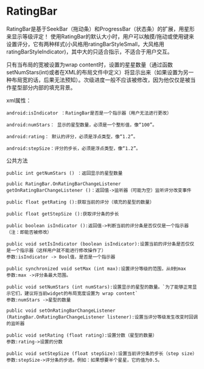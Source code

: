 # RatingBar
RatingBar是基于SeekBar（拖动条）和ProgressBar（状态条）的扩展，用星形来显示等级评定！
使用RatingBar的默认大小时，用户可以触摸/拖动或使用键来设置评分，它有两种样式(小风格用ratingBarStyleSmall，大风格用ratingBarStyleIndicator)，其中大的只适合指示，不适合于用户交互。

只有当布局的宽被设置为wrap content时，设置的星星数量（通过函数setNumStars(int)或者在XML的布局文件中定义）将显示出来（如果设置为另一种布局宽的话，后果无法预知）。次级进度一般不应该被修改，因为他仅仅是被当作星型部分内部的填充背景。

xml属性：
```
android:isIndicator ：RatingBar是否是一个指示器（用户无法进行更改）

android:numStars： 显示的星型数量，必须是一个整形值，像“100”。

android:rating： 默认的评分，必须是浮点类型，像“1.2”。

android:stepSize：评分的步长，必须是浮点类型，像“1.2”。
```

公共方法
```
public int getNumStars () ：返回显示的星型数量

public RatingBar.OnRatingBarChangeListener getOnRatingBarChangeListener ()：返回值->监听器（可能为空）监听评分改变事件

public float getRating ():获取当前的评分（填充的星型的数量）

public float getStepSize ():获取评分条的步长

public boolean isIndicator ():返回值->判断当前的评分条是否仅仅是一个指示器（注：即能否被修改）

public void setIsIndicator (boolean isIndicator):设置当前的评分条是否仅仅是一个指示器（这样用户就不能进行修改操作了）
参数:isIndicator -> Bool值，是否是一个指示器

public synchronized void setMax (int max):设置评分等级的范围，从0到max
参数:max ->评分条最大范围。

public void setNumStars (int numStars):设置显示的星型的数量。`为了能够正常显示它们，建议将当前widget的布局宽度设置为 wrap content`
参数:numStars ->星型的数量

public void setOnRatingBarChangeListener (RatingBar.OnRatingBarChangeListener listener):设置当评分等级发生改变时回调的监听器
 
public void setRating (float rating):设置分数（星型的数量）
参数:rating->设置的分数

public void setStepSize (float stepSize):设置当前评分条的步长（step size）
参数:stepSize->评分条的步进。例如：如果想要半个星星，它的值为0.5。
```





